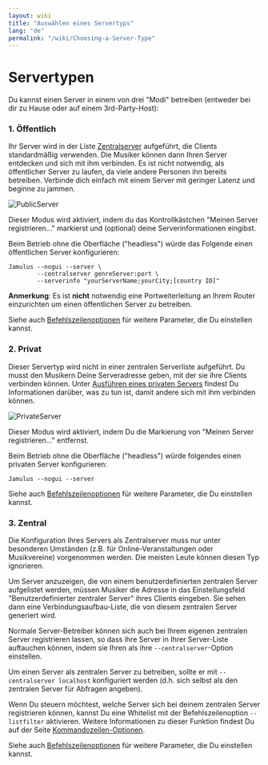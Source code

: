 ```yaml
---
layout: wiki
title: "Auswählen eines Servertyps"
lang: "de"
permalink: "/wiki/Choosing-a-Server-Type"
---
```


# Servertypen

Du kannst einen Server in einem von drei "Modi" betreiben (entweder bei dir zu Hause oder auf einem 3rd-Party-Host):

### 1. Öffentlich
Ihr Server wird in der Liste [Zentralserver](Central-Servers) aufgeführt, die Clients standardmäßig verwenden. Die Musiker können dann Ihren Server entdecken und sich mit ihm verbinden.  Es ist nicht notwendig, als öffentlicher Server zu laufen, da viele andere Personen ihn bereits betreiben. Verbinde dich einfach mit einem Server mit geringer Latenz und beginne zu jammen.

![PublicServer](https://user-images.githubusercontent.com/4561747/79310856-7e0b2100-7ef4-11ea-9511-b2e3339cab6f.png)

Dieser Modus wird aktiviert, indem du das Kontrollkästchen "Meinen Server registrieren..." markierst und (optional) deine Serverinformationen eingibst.

Beim Betrieb ohne die Oberfläche ("headless") würde das Folgende einen öffentlichen Server konfigurieren:

~~~
Jamulus --nogui --server \
        --centralserver genreServer:port \
        --serverinfo "yourServerName;yourCity;[country ID]"
~~~

**Anmerkung**: Es ist **nicht** notwendig eine Portweiterleitung an Ihrem Router einzurichten um einen öffentlichen Server zu betreiben.

Siehe auch [Befehlszeilenoptionen](Command-Line-Options) für weitere Parameter, die Du einstellen kannst.


### 2. Privat
Dieser Servertyp wird nicht in einer zentralen Serverliste aufgeführt. Du musst den Musikern Deine Serveradresse geben, mit der sie ihre Clients verbinden können. Unter [Ausführen eines privaten Servers](Running-a-Private-Server) findest Du Informationen darüber, was zu tun ist, damit andere sich mit ihm verbinden können.

![PrivateServer](https://user-images.githubusercontent.com/4561747/79310944-9f6c0d00-7ef4-11ea-9d8a-ecb0e668c22d.png)

Dieser Modus wird aktiviert, indem Du die Markierung von "Meinen Server registrieren..." entfernst.

Beim Betrieb ohne die Oberfläche ("headless") würde folgendes einen privaten Server konfigurieren:

```shell
Jamulus --nogui --server
```

Siehe auch [Befehlszeilenoptionen](Command-Line-Options) für weitere Parameter, die Du einstellen kannst.

### 3. Zentral
Die Konfiguration Ihres Servers als Zentralserver muss nur unter besonderen Umständen (z.B. für Online-Veranstaltungen oder Musikvereine) vorgenommen werden. Die meisten Leute können diesen Typ ignorieren.

Um Server anzuzeigen, die von einem benutzerdefinierten zentralen Server aufgelistet werden, müssen Musiker die Adresse in das Einstellungsfeld "Benutzerdefinierter zentraler Server" ihres Clients eingeben. Sie sehen dann eine Verbindungsaufbau-Liste, die von diesem zentralen Server generiert wird.

Normale Server-Betreiber können sich auch bei Ihrem eigenen zentralen Server registrieren lassen, so dass ihre Server in Ihrer Server-Liste auftauchen können, indem sie Ihren als ihre `--centralserver`-Option einstellen.

Um einen Server als zentralen Server zu betreiben, sollte er mit `--centralserver localhost` konfiguriert werden (d.h. sich selbst als den zentralen Server für Abfragen angeben).

Wenn Du steuern möchtest, welche Server sich bei deinem zentralen Server registrieren können, kannst Du eine Whitelist mit der Befehlszeilenoption `--listfilter` aktivieren. Weitere Informationen zu dieser Funktion findest Du auf der Seite [Kommandozeilen-Optionen](Command-Line-Options).

Siehe auch [Befehlszeilenoptionen](Command-Line-Options) für weitere Parameter, die Du einstellen kannst.
